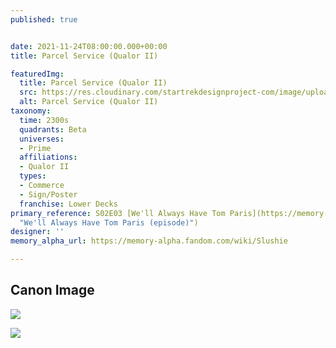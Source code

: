 ```yaml
---
published: true


date: 2021-11-24T08:00:00.000+00:00
title: Parcel Service (Qualor II)

featuredImg:
  title: Parcel Service (Qualor II)
  src: https://res.cloudinary.com/startrekdesignproject-com/image/upload/v1637826804/SmoothieBar.png
  alt: Parcel Service (Qualor II)
taxonomy:
  time: 2300s
  quadrants: Beta
  universes:
  - Prime
  affiliations:
  - Qualor II
  types:
  - Commerce
  - Sign/Poster
  franchise: Lower Decks
primary_reference: S02E03 [We'll Always Have Tom Paris](https://memory-alpha.fandom.com/wiki/We%27ll_Always_Have_Tom_Paris_(episode)
  "We'll Always Have Tom Paris (episode)")
designer: ''
memory_alpha_url: https://memory-alpha.fandom.com/wiki/Slushie

---
```

## Canon Image 

![](https://res.cloudinary.com/startrekdesignproject-com/image/upload/v1637826804/Smoothie-Bar_Qualor-II__LDS-2x3-2.jpg)

![](https://res.cloudinary.com/startrekdesignproject-com/image/upload/v1637826804/Smoothie-Bar_Qualor-II__LDS-2x3-1.jpg)